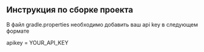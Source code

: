 ## Инструкция по сборке проекта

В файл gradle.properties необходимо добавить ваш api key в следующем формате

apikey = YOUR_API_KEY